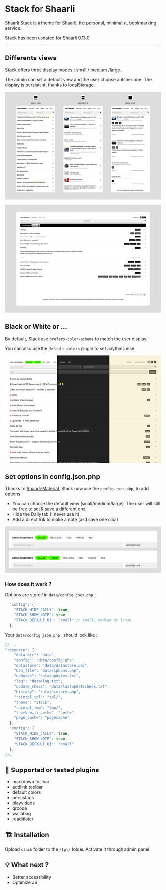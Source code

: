 # Stack for Shaarli
Shaarli Stack is a theme for [Shaarli](https://github.com/shaarli/Shaarli), the personal, minimalist, bookmarking service.

Stack has been updated for Shaarli 0.13.0


---

## Differents views
Stack offers three display modes : small / medium /large.

The admin can set a default view and the user choose antoher one. The display is persistent, thanks to localStorage.


![Screenshots of Shaarli Stack](screenshots/stack_sml.png "3 screenshots of Shaarli Stack")

![Screenshots of Shaarli Stack](screenshots/stack_desktop.png "3 screenshots of Shaarli Stack")

## Black or White or …
By default, Stack use `prefers-color-scheme` to match the user display.

You can also use the `default colors` plugin to set anything else.

![Screenshots of Shaarli Stack](screenshots/stack_colors.png "Stack with different colors")

## Set options in config.json.php


Thanks to [Shaarli-Material](https://github.com/kalvn/Shaarli-Material/), Stack now use the `config.json.php`,
to add options.

- You can choose the default view (small/medium/large). The user will still be free to set & save a different one.
- Hide the Daily tab (I never use it).
- Add a direct link to make a note (and save one clic!)

![Screenshots of Shaarli Stack](screenshots/stack_options.png "Stack navigation bar with different options")


### How does it work ?
Options are stored in `data/config.json.php `: 

```js
  "config": {
    "STACK_HIDE_DAILY": true,
    "STACK_SHOW_NOTE": true,
    "STACK_DEFAULT_UI": "small" // small, medium or large
  },
```

Your `data/config.json.php ` should look like : 

```js
//  …
"resource": {
    "data_dir": "data",
    "config": "data/config.php",
    "datastore": "data/datastore.php",
    "ban_file": "data/ipbans.php",
    "updates": "data/updates.txt",
    "log": "data/log.txt",
    "update_check": "data/lastupdatecheck.txt",
    "history": "data/history.php",
    "raintpl_tpl": "tpl/",
    "theme": "stack",
    "raintpl_tmp": "tmp/",
    "thumbnails_cache": "cache",
    "page_cache": "pagecache"
  },
  "config": {
    "STACK_HIDE_DAILY": true,
    "STACK_SHOW_NOTE": true,
    "STACK_DEFAULT_UI": "small"
  },
//…
```


## 🧩 Supported or tested plugins

* markdown toolbar
* addlink toolbar
* default colors
* persistags
* playvideos
* qrcode
* wallabag
* readitlater

## 🏗 Installation

Upload `stack` folder to the `/tpl/` folder.
Activate it through admin panel.

## 💡 What next ?

*  Better accessibility
*  Optimize JS
